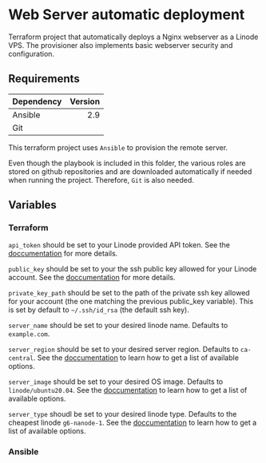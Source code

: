 Web Server automatic deployment
===============================

Terraform project that automatically deploys a Nginx webserver as a Linode VPS. The provisioner also implements basic webserver security and configuration.

Requirements
------------

| Dependency | Version    |
| :--------- | ---------: |
| Ansible    | 2.9        |
| Git        |            |

This terraform project uses `Ansible` to provision the remote server. 

Even though the playbook is included in this folder, the various roles are stored on github repositories and are downloaded automatically if needed when running the project. Therefore, `Git` is also needed.

Variables
---------

### Terraform 

`api_token` should be set to your Linode provided API token. See the [doccumentation](https://www.linode.com/docs/guides/getting-started-with-the-linode-api/) for more details.

`public_key` should be set to your the ssh public key allowed for your Linode account. See the [doccumentation](https://www.linode.com/docs/guides/use-public-key-authentication-with-ssh/) for more details.

`private_key_path` should be set to the path of the private ssh key allowed for your account (the one matching the previous public_key variable). This is set by default to `~/.ssh/id_rsa` (the default ssh key).

`server_name` should be set to your desired linode name. Defaults to `example.com`. 

`server_region` should be set to your desired server region. Defaults to `ca-central`. See the [doccumentation](https://www.linode.com/docs/api/regions/) to learn how to get a list of available options.

`server_image` should be set to your desired OS image. Defaults to `linode/ubuntu20.04`. See the [doccumentation](https://www.linode.com/docs/api/images/) to learn how to get a list of available options.

`server_type` shoudl be set to your desired linode type. Defaults to the cheapest linode `g6-nanode-1`. See the [doccumentation](https://www.linode.com/docs/api/linode-types/) to learn how to get a list of available options.

### Ansible
